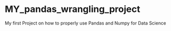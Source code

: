 # MY_pandas_wrangling_project
My first Project on how to properly use Pandas and Numpy for Data Science
